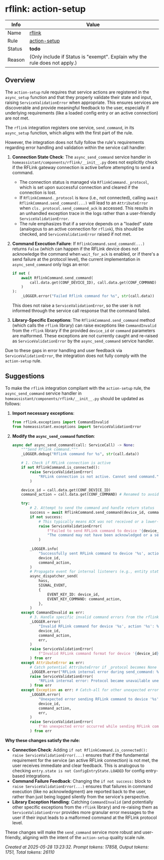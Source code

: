 # rflink: action-setup

| Info   | Value                                                                    |
|--------|--------------------------------------------------------------------------|
| Name   | [rflink](https://www.home-assistant.io/integrations/rflink/) |
| Rule   | [action-setup](https://developers.home-assistant.io/docs/core/integration-quality-scale/rules/action-setup)                                                     |
| Status | **todo**                                                                 |
| Reason | (Only include if Status is "exempt". Explain why the rule does not apply.) |

## Overview

The `action-setup` rule requires that service actions are registered in the `async_setup` function and that they properly validate their state and input, raising `ServiceValidationError` when appropriate. This ensures services are discoverable and provide meaningful feedback to the user, especially if underlying requirements (like a loaded config entry or an active connection) are not met.

The `rflink` integration registers one service, `send_command`, in its `async_setup` function, which aligns with the first part of the rule.

However, the integration does not fully follow the rule's requirements regarding error handling and validation within the service call handler:

1.  **Connection State Check**: The `async_send_command` service handler in `homeassistant/components/rflink/__init__.py` does not explicitly check if the RFLink gateway connection is active before attempting to send a command.
    *   The connection status is managed via `RflinkCommand._protocol`, which is set upon successful connection and cleared if the connection is lost.
    *   If `RflinkCommand._protocol` is `None` (i.e., not connected), calling `await RflinkCommand.send_command(...)` will lead to an `AttributeError` when `cls._protocol.send_command_ack` is accessed. This results in an unhandled exception trace in the logs rather than a user-friendly `ServiceValidationError`.
    *   The rule emphasizes that if a service depends on a "loaded" state (analogous to an active connection for `rflink`), this should be checked, and `ServiceValidationError` raised if not met.

2.  **Command Execution Failure**: If `RflinkCommand.send_command(...)` returns `False` (which can happen if the RFLink device does not acknowledge the command when `wait_for_ack` is enabled, or if there's a send failure at the protocol level), the current implementation in `async_send_command` only logs an error:
    ```python
    if not (
        await RflinkCommand.send_command(
            call.data.get(CONF_DEVICE_ID), call.data.get(CONF_COMMAND)
        )
    ):
        _LOGGER.error("Failed Rflink command for %s", str(call.data))
    ```
    This does not raise a `ServiceValidationError`, so the user is not informed through the service call response that the command failed.

3.  **Library-Specific Exceptions**: The `RflinkCommand.send_command` method (which calls the `rflink` library) can raise exceptions like `CommandInvalid` from the `rflink` library if the provided `device_id` or `command` parameters are malformed. These exceptions are not currently caught and re-raised as `ServiceValidationError` by the `async_send_command` service handler.

Due to these gaps in error handling and user feedback via `ServiceValidationError`, the integration does not fully comply with the `action-setup` rule.

## Suggestions

To make the `rflink` integration compliant with the `action-setup` rule, the `async_send_command` service handler in `homeassistant/components/rflink/__init__.py` should be updated as follows:

1.  **Import necessary exceptions**:
    ```python
    from rflink.exceptions import CommandInvalid
    from homeassistant.exceptions import ServiceValidationError
    ```

2.  **Modify the `async_send_command` function**:
    ```python
    async def async_send_command(call: ServiceCall) -> None:
        """Send Rflink command."""
        _LOGGER.debug("Rflink command for %s", str(call.data))

        # 1. Check if RFLink connection is active
        if not RflinkCommand.is_connected():
            raise ServiceValidationError(
                "RFLink connection is not active. Cannot send command."
            )

        device_id = call.data.get(CONF_DEVICE_ID)
        command_action = call.data.get(CONF_COMMAND) # Renamed to avoid potential confusion

        try:
            # 2. Attempt to send the command and handle return status
            success = await RflinkCommand.send_command(device_id, command_action)
            if not success:
                # This typically means ACK was not received or a lower-level send failed
                raise ServiceValidationError(
                    f"Failed to send RFLink command to device '{device_id}' with action '{command_action}'. "
                    "The command may not have been acknowledged or a send error occurred."
                )
            
            _LOGGER.info(
                "Successfully sent RFLink command to device '%s', action '%s'",
                device_id,
                command_action,
            )
            # Propagate event for internal listeners (e.g., entity state updates)
            async_dispatcher_send(
                hass,
                SIGNAL_EVENT,
                {
                    EVENT_KEY_ID: device_id,
                    EVENT_KEY_COMMAND: command_action,
                },
            )
        except CommandInvalid as err:
            # 3. Handle specific invalid command errors from the rflink library
            _LOGGER.error(
                "Invalid RFLink command for device '%s', action '%s': %s",
                device_id,
                command_action,
                err,
            )
            raise ServiceValidationError(
                f"Invalid RFLink command format for device '{device_id}', action '{command_action}': {err}"
            ) from err
        except AttributeError as err: 
            # Catch potential AttributeError if _protocol becomes None unexpectedly
            _LOGGER.error("RFLink internal error during send_command: %s", err)
            raise ServiceValidationError(
                "RFLink internal error: Protocol became unavailable unexpectedly while sending command."
            ) from err
        except Exception as err: # Catch-all for other unexpected errors
            _LOGGER.error(
                "Unexpected error sending RFLink command to device '%s', action '%s': %s",
                device_id,
                command_action,
                err,
            )
            raise ServiceValidationError(
                f"An unexpected error occurred while sending RFLink command to device '{device_id}', action '{command_action}': {err}"
            ) from err
    ```

**Why these changes satisfy the rule:**

*   **Connection Check**: Adding `if not RflinkCommand.is_connected(): raise ServiceValidationError(...)` ensures that if the fundamental requirement for the service (an active RFLink connection) is not met, the user receives immediate and clear feedback. This is analogous to checking `entry.state is not ConfigEntryState.LOADED` for config entry-based integrations.
*   **Command Failure Feedback**: Changing the `if not success:` block to `raise ServiceValidationError(...)` ensures that failures in command execution (like no acknowledgment) are reported back to the user, rather than just being logged silently from the service's perspective.
*   **Library Exception Handling**: Catching `CommandInvalid` (and potentially other specific exceptions from the `rflink` library) and re-raising them as `ServiceValidationError` provides more granular error messages to the user if their input leads to a malformed command at the RFLink protocol level.

These changes will make the `send_command` service more robust and user-friendly, aligning with the intent of the `action-setup` quality scale rule.

_Created at 2025-05-28 13:23:32. Prompt tokens: 17858, Output tokens: 1751, Total tokens: 26110_
